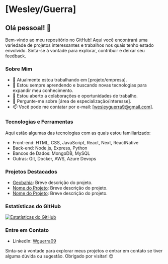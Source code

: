 # [Wesley/Guerra]

## Olá pessoal! 👋

Bem-vindo ao meu repositório no GitHub! Aqui você encontrará uma variedade de projetos interessantes e trabalhos nos quais tenho estado envolvido. Sinta-se à vontade para explorar, contribuir e deixar seu feedback.

### Sobre Mim

- 🔭 Atualmente estou trabalhando em [projeto/empresa].
- 🌱 Estou sempre aprendendo e buscando novas tecnologias para expandir meu conhecimento.
- 👯 Estou aberto a colaborações e oportunidades de trabalho.
- 💬 Pergunte-me sobre [área de especialização/interesse].
- 📫 Você pode me contatar por e-mail: [wesleyguerra9@gmail.com].

### Tecnologias e Ferramentas

Aqui estão algumas das tecnologias com as quais estou familiarizado:

- Front-end: HTML, CSS, JavaScript, React, Next, ReactNative
- Back-end: Node.js, Express, Python
- Bancos de Dados: MongoDB, MySQL
- Outras: Git, Docker, AWS, Azure Devops

### Projetos Destacados

- [Geobahia]([http://mapa.geobahia.ba.gov.br): Breve descrição do projeto.
- [Nome do Projeto](link): Breve descrição do projeto.
- [Nome do Projeto](link): Breve descrição do projeto.

### Estatísticas do GitHub

[![Estatísticas do GitHub](https://github-readme-stats.vercel.app/api?username=seu-username&show_icons=true&theme=radical)](https://github.com/seu-username)

### Entre em Contato

- LinkedIn: [Wguerra09]([link](https://www.linkedin.com/in/wesleyguerra09/))


Sinta-se à vontade para explorar meus projetos e entrar em contato se tiver alguma dúvida ou sugestão. Obrigado por visitar! 😊


